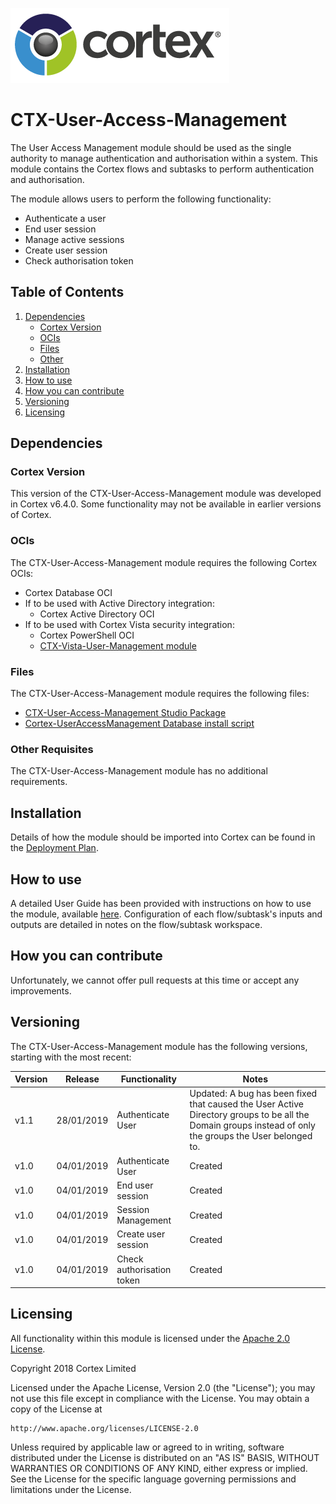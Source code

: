 ﻿<a href="https://www.cortex-ia.co.uk/" target="_blank"><img src="https://github.com/CortexIATest/CTXImages/blob/master/Cortex-350-120.png" alt="Welcome to Cortex!" width="350" height="120" border="0"></a>

# CTX-User-Access-Management
The User Access Management module should be used as the single authority to manage authentication and authorisation within a system. This module contains the Cortex flows and subtasks to perform authentication and authorisation. 

The module allows users to perform the following functionality:
* Authenticate a user
* End user session
* Manage active sessions
* Create user session
* Check authorisation token

## Table of Contents
1) [Dependencies](#dependencies)
    * [Cortex Version](#cortex-version)
    * [OCIs](#ocis)
    * [Files](#files)
    * [Other](#other)
1) [Installation](#installation)
1) [How to use](#how-to-use)
1) [How you can contribute](#how-you-can-contribute)
1) [Versioning](#versioning)
1) [Licensing](#licensing)

## Dependencies
### Cortex Version
This version of the CTX-User-Access-Management module was developed in Cortex v6.4.0. Some functionality may not be available in earlier versions of Cortex.

### OCIs
The CTX-User-Access-Management module requires the following Cortex OCIs:
* Cortex Database OCI
* If to be used with Active Directory integration:
	* Cortex Active Directory OCI 
* If to be used with Cortex Vista security integration:
	* Cortex PowerShell OCI
	* [CTX-Vista-User-Management module](https://github.com/CortexIntelligentAutomation/CTX-Vista-User-Management)


### Files
The CTX-User-Access-Management module requires the following files:
* [CTX-User-Access-Management Studio Package](https://github.com/CortexIntelligentAutomation/CTX-User-Access-Management/releases/download/v1.1/CTX-User-Access-Management.studiopkg)
* [Cortex-UserAccessManagement Database install script](https://github.com/CortexIntelligentAutomation/CTX-User-Access-Management/releases/download/v1.1/Cortex-UserAccessManagement-Install.sql)

### Other Requisites
The CTX-User-Access-Management module has no additional requirements.

## Installation
Details of how the module should be imported into Cortex can be found in the [Deployment Plan](https://github.com/CortexIntelligentAutomation/CTX-User-Access-Management/blob/master/CTX-User-Access-Management%20-%20Deployment%20Plan.pdf).

## How to use
A detailed User Guide has been provided with instructions on how to use the module, available [here](https://github.com/CortexIntelligentAutomation/CTX-User-Access-Management/blob/master/CTX-User-Access-Management%20-%20User%20Guide.pdf). Configuration of each flow/subtask's inputs and outputs are detailed in notes on the flow/subtask workspace.

## How you can contribute
Unfortunately, we cannot offer pull requests at this time or accept any improvements.

## Versioning
The CTX-User-Access-Management module has the following versions, starting with the most recent:

Version | Release | Functionality | Notes
------------ | ------------- | ----------- | -----------
v1.1 | 28/01/2019 | Authenticate User | Updated: A bug has been fixed that caused the User Active Directory groups to be all the Domain groups instead of only the groups the User belonged to.
v1.0 | 04/01/2019 | Authenticate User | Created
v1.0 | 04/01/2019 | End user session | Created
v1.0 | 04/01/2019 | Session Management| Created
v1.0 | 04/01/2019 | Create user session | Created
v1.0 | 04/01/2019 | Check authorisation token | Created

## Licensing
All functionality within this module is licensed under the [Apache 2.0 License](https://www.apache.org/licenses/LICENSE-2.0).

Copyright 2018 Cortex Limited

Licensed under the Apache License, Version 2.0 (the "License");
you may not use this file except in compliance with the License.
You may obtain a copy of the License at

    http://www.apache.org/licenses/LICENSE-2.0

Unless required by applicable law or agreed to in writing, software
distributed under the License is distributed on an "AS IS" BASIS,
WITHOUT WARRANTIES OR CONDITIONS OF ANY KIND, either express or implied.
See the License for the specific language governing permissions and
limitations under the License.
